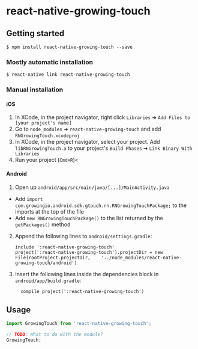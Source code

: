 
# react-native-growing-touch

## Getting started

`$ npm install react-native-growing-touch --save`

### Mostly automatic installation

`$ react-native link react-native-growing-touch`

### Manual installation


#### iOS

1. In XCode, in the project navigator, right click `Libraries` ➜ `Add Files to [your project's name]`
2. Go to `node_modules` ➜ `react-native-growing-touch` and add `RNGrowingTouch.xcodeproj`
3. In XCode, in the project navigator, select your project. Add `libRNGrowingTouch.a` to your project's `Build Phases` ➜ `Link Binary With Libraries`
4. Run your project (`Cmd+R`)<

#### Android

1. Open up `android/app/src/main/java/[...]/MainActivity.java`
  - Add `import com.growingio.android.sdk.gtouch.rn.RNGrowingTouchPackage;` to the imports at the top of the file
  - Add `new RNGrowingTouchPackage()` to the list returned by the `getPackages()` method
2. Append the following lines to `android/settings.gradle`:
  	```
  	include ':react-native-growing-touch'
  	project(':react-native-growing-touch').projectDir = new File(rootProject.projectDir, 	'../node_modules/react-native-growing-touch/android')
  	```
3. Insert the following lines inside the dependencies block in `android/app/build.gradle`:
  	```
      compile project(':react-native-growing-touch')
  	```


## Usage
```javascript
import GrowingTouch from 'react-native-growing-touch';

// TODO: What to do with the module?
GrowingTouch;
```
